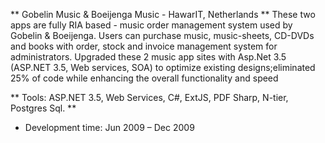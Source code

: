 ** Gobelin Music & Boeijenga Music - HawarIT, Netherlands **
These two apps are fully RIA based - music order management system used by Gobelin & Boeijenga. Users can purchase music, music-sheets, CD-DVDs and books with order, stock and invoice management system for administrators. Upgraded these 2 music app sites with Asp.Net 3.5 (ASP.NET 3.5, Web services, SOA) to optimize existing designs;eliminated 25% of code while enhancing the overall functionality and speed

** Tools: ASP.NET 3.5, Web Services, C#, ExtJS, PDF Sharp, N-tier, Postgres Sql. **
* Development time: Jun 2009 – Dec 2009

